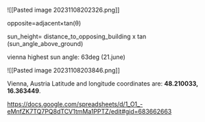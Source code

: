 
![[Pasted image 20231108202326.png]]


opposite=adjacent×tan(θ)

sun_height= distance_to_opposing_building x tan (sun_angle_above_ground)

vienna highest sun angle: 63deg (21.june)

![[Pasted image 20231108203846.png]]

Vienna, Austria
Latitude and longitude coordinates are: **48.210033, 16.363449**.

https://docs.google.com/spreadsheets/d/1_O1_-eMnfZK7TQ7PQ8dTCV1tmMa1PPTZ/edit#gid=683662663

